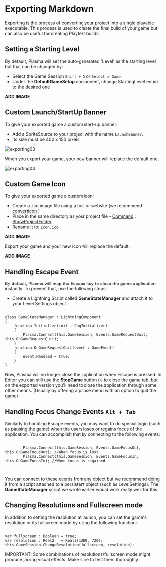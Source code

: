 # Exporting Markdown

Exporting is the process of converting your project into a single playable executable. This process is used to create the final build of your game but can also be useful for creating Playtest builds.


## Setting a Starting Level

By default, Plasma will set the auto-generated 'Level' as the starting level but that can be changed by:

- Select the Game Session `Shift + G` or `Select > Game`
- Under the **DefaultGameSetup** component, change StartingLevel enum to the desired one



**ADD IMAGE**


## Custom Launch/StartUp Banner

To give your exported game a custom start-up banner:

 - Add a SpriteSource to your project with the name `LaunchBanner`.
  - Its size must be 400 x 150 pixels.



![exporting03](https://media.githubusercontent.com/media/PlasmaEngine/ZeroFiles/master/doc_files/979.png)


When you export your game, your new banner will replace the default one.



![exporting04](https://media.githubusercontent.com/media/PlasmaEngine/ZeroFiles/master/doc_files/980.png)



## Custom Game Icon

To give your exported game a custom icon:

 - Create a .ico image file using a tool or website (we recommend [converticon ](http://converticon.com/))
  - Place in the same directory as your project file - [ Command](https://plasmaengine.github.io/PlasmaDocs/Manual//editor/editorcommands/commands.markdown) : [ ShowProjectFolder](https://github.com/PlasmaEngine/PlasmaDocs/tree/master/docs/C%2B%2B/code_reference/command_reference.markdown#showprojectfolder)
   - Rename it to: `Icon.ico`



**ADD IMAGE**


Export your game and your new icon will replace the default.



**ADD IMAGE**


## Handling Escape Event

By default, Plasma will map the Escape key to close the game application instantly. To prevent that, use the following steps:

 - Create a Lightning Script called **GameStateManager** and attach it to your Level Settings object

<pre><code class="language-csharp">
class GameStateManager : LightningComponent
{
    function Initialize(init : CogInitializer)
    {
        Plasma.Connect(this.GameSession, Events.GameRequestQuit, this.OnGameRequestQuit);
    }
    function OnGameRequestQuit(event : GameEvent)
    {
        event.Handled = true;
    }
}
</code></pre>


Now, Plasma will no longer close the application when Escape is pressed. In Editor you can still use the **StopGame** button `F8` to close the game tab, but on the exported version you'll need to close the application through some other means. (Usually by offering a pause menu with an option to quit the game)


## Handling Focus Change Events `Alt + Tab`

Similarly to handling Escape events, you may want to do special logic (such as pausing the game) when the users loses or regains focus of the application. You can accomplish that by connecting to the following events:

<pre><code class="language-csharp">
        Plasma.Connect(this.GameSession, Events.GameFocusOut, this.OnGameFocusOut); //When focus is lost
        Plasma.Connect(this.GameSession, Events.GameFocusIn, this.OnGameFocusIn); //When focus is regained
        

</code></pre>


You can connect to these events from any object but we recommend doing it from a script attached to a persistent object (such as LevelSettings). The **GameStateManager** script we wrote earlier would work really well for this.


## Changing Resolutions and Fullscreen mode

In addition to setting the resolution at launch, you can set the game's resolution or its fullscreen mode by using the following function:

<pre><code class="language-csharp">
var fullscreen : Boolean = true;
var resolution : Real2   = Real2(1280, 720);
this.GameSession.ChangeResolution(fullscreen, resolution);
</code></pre>


IMPORTANT: Some combinations of resolutions/fullscreen mode might produce jarring visual effects. Make sure to test them thoroughly.
 

 